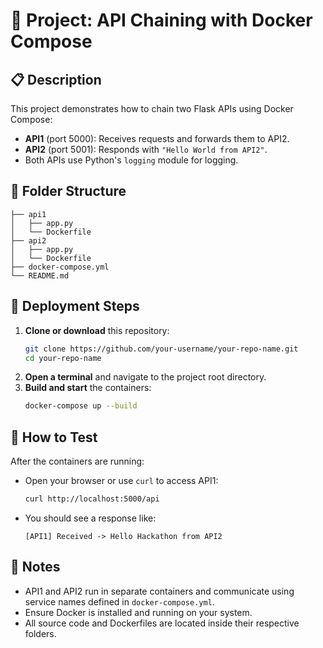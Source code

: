 # 🚀 Project: API Chaining with Docker Compose

## 📋 Description
This project demonstrates how to chain two Flask APIs using Docker Compose:
- **API1** (port 5000): Receives requests and forwards them to API2.
- **API2** (port 5001): Responds with `"Hello World from API2"`.
- Both APIs use Python's `logging` module for logging.

## 📁 Folder Structure
```
├── api1
│   ├── app.py
│   └── Dockerfile
├── api2
│   ├── app.py
│   └── Dockerfile
├── docker-compose.yml
└── README.md
```

## 🚦 Deployment Steps
1. **Clone or download** this repository:
   ```bash
   git clone https://github.com/your-username/your-repo-name.git
   cd your-repo-name
   ```
2. **Open a terminal** and navigate to the project root directory.
3. **Build and start** the containers:
   ```bash
   docker-compose up --build
   ```

## 🧪 How to Test
After the containers are running:
- Open your browser or use `curl` to access API1:
  ```bash
  curl http://localhost:5000/api
  ```
- You should see a response like:
  ```
  [API1] Received -> Hello Hackathon from API2
  ```



## 📝 Notes
- API1 and API2 run in separate containers and communicate using service names defined in `docker-compose.yml`.
- Ensure Docker is installed and running on your system.
- All source code and Dockerfiles are located inside their respective folders.